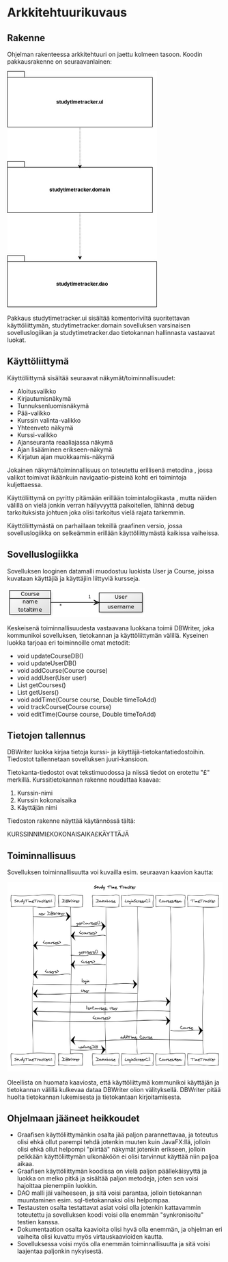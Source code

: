 # Arkkitehtuurikuvaus

## Rakenne

Ohjelman rakenteessa arkkitehtuuri on jaettu kolmeen tasoon. Koodin pakkausrakenne on seuraavanlainen:

![Pakkausrakenne](https://github.com/nikomn/ot-harjoitustyo/blob/master/dokumentaatio/kuvat/kaavio1.jpg)

Pakkaus studytimetracker.ui sisältää komentoriviltä suoritettavan käyttöliittymän,
studytimetracker.domain sovelluksen varsinaisen sovelluslogiikan ja  studytimetracker.dao
tietokannan hallinnasta vastaavat luokat.

## Käyttöliittymä

Käyttöliittymä sisältää seuraavat näkymät/toiminnallisuudet:

- Aloitusvalikko
- Kirjautumisnäkymä
- Tunnuksenluomisnäkymä
- Pää-valikko
- Kurssin valinta-valikko
- Yhteenveto näkymä
- Kurssi-valikko
- Ajanseuranta reaaliajassa näkymä
- Ajan lisääminen erikseen-näkymä
- Kirjatun ajan muokkaamis-näkymä

Jokainen näkymä/toiminnallisuus on toteutettu erillisenä metodina
, jossa valikot toimivat ikäänkuin navigaatio-pisteinä kohti eri
toimintoja kuljettaessa.

Käyttöliittymä on pyritty pitämään erillään toimintalogiikasta
, mutta näiden välillä on vielä jonkin verran häilyvyyttä paikoitellen,
lähinnä debug tarkoituksista johtuen joka olisi tarkoitus vielä
rajata tarkemmin.

Käyttöliittymästä on parhaillaan tekeillä graafinen versio, jossa
sovelluslogiikka on selkeämmin erillään käyttöliittymästä kaikissa vaiheissa.


## Sovelluslogiikka

Sovelluksen looginen datamalli muodostuu luokista User ja Course, joissa
kuvataan käyttäjiä ja käyttäjiin liittyviä kursseja.

![Luokkakaavio](https://github.com/nikomn/ot-harjoitustyo/blob/master/dokumentaatio/kuvat/luokkakaavio1.png)

Keskeisenä toiminnallisuudesta vastaavana luokkana toimii DBWriter, joka
kommunikoi sovelluksen, tietokannan ja käyttöliittymän välillä.
Kyseinen luokka tarjoaa eri toiminnoille omat metodit:

- void updateCourseDB()
- void updateUserDB()
- void addCourse(Course course)
- void addUser(User user)
- List<Course> getCourses()
- List<User> getUsers()
- void addTime(Course course, Double timeToAdd)
- void trackCourse(Course course)
- void editTime(Course course, Double timeToAdd)


## Tietojen tallennus

DBWriter luokka kirjaa tietoja kurssi- ja käyttäjä-tietokantatiedostoihin.
Tiedostot tallennetaan sovelluksen juuri-kansioon.

Tietokanta-tiedostot ovat tekstimuodossa ja niissä tiedot on erotettu
"£" merkillä. Kurssitietokannan rakenne noudattaa kaavaa:

1. Kurssin-nimi
2. Kurssin kokonaisaika
3. Käyttäjän nimi

Tiedoston rakenne näyttää käytännössä tältä:


KURSSINNIMI£KOKONAISAIKA£KÄYTTÄJÄ

## Toiminnallisuus

Sovelluksen toiminnallisuutta voi kuvailla esim. seuraavan kaavion kautta:

![Luokkakaavio](https://github.com/nikomn/ot-harjoitustyo/blob/master/dokumentaatio/kuvat/kaavio2.png)

Oleellista on huomata kaaviosta, että käyttöliittymä kommunikoi käyttäjän ja tietokannan välillä
kulkevaa dataa DBWriter olion välityksellä. DBWriter pitää huolta tietokannan lukemisesta ja tietokantaan kirjoitamisesta.


## Ohjelmaan jääneet heikkoudet

- Graafisen käyttöliittymänkin osalta jää paljon parannettavaa, ja toteutus
olisi ehkä ollut parempi tehdä jotenkin muuten kuin JavaFX:llä, jolloin
olisi ehkä ollut helpompi "piirtää" näkymät jotenkin erikseen, jolloin
pelkkään käyttöliittymän ulkonäköön ei olisi tarvinnut käyttää niin paljoa aikaa.
- Graafisen käyttöliittymän koodissa on vielä paljon päällekäisyyttä ja luokka on
melko pitkä ja sisältää paljon metodeja, joten sen voisi hajoittaa pienempiin luokkin.
- DAO malli jäi vaiheeseen, ja sitä voisi parantaa, jolloin tietokannan
muuntaminen esim. sql-tietokannaksi olisi helpompaa.
- Testausten osalta testattavat asiat voisi olla jotenkin
kattavammin toteutettu ja sovelluksen koodi voisi olla enemmän
"synkronisoitu" testien kanssa.
- Dokumentaation osalta kaavioita olisi hyvä olla enemmän, ja ohjelman eri vaiheita
olisi kuvattu myös virtauskaavioiden kautta.
- Sovelluksessa voisi myös olla enemmän toiminnallisuutta ja sitä voisi
laajentaa paljonkin nykyisestä.
